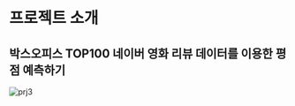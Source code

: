 # 프로젝트 소개
## 박스오피스 TOP100 네이버 영화 리뷰 데이터를 이용한 평점 예측하기


![prj3](https://user-images.githubusercontent.com/94579704/151472855-d3da6e36-8d14-4432-97c3-b9d438e5df4c.PNG)
